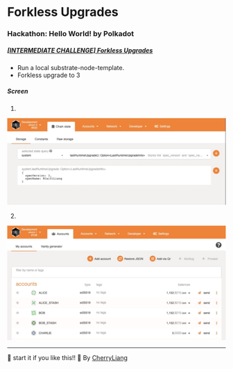 # Forkless Upgrades

### Hackathon: Hello World! by Polkadot

##### [[INTERMEDIATE CHALLENGE] Forkless Upgrades](https://gitcoin.co/issue/Polkadot-Network/hello-world-by-polkadot/6/100023932)

- Run a local substrate-node-template.
- Forkless upgrade to 3

##### Screen
1.
![Screen-1!](/Forkless-Upgrades/substrate-node-v3.jpg)

2.
![Screen-1!](/Forkless-Upgrades/substrate-node-v1.jpg)


---

:star2: start it if you like this!!
:raising_hand: By [CherryLiang](https://github.com/CaiYiLiang)
